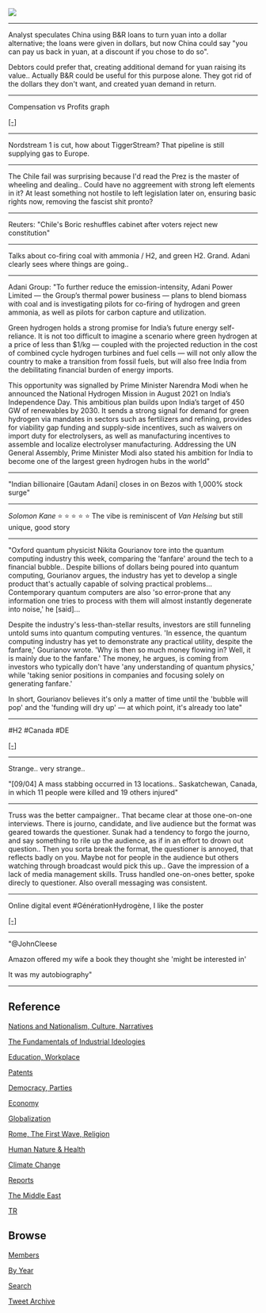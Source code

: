 <img src="https://drive.google.com/uc?export=view&id=1B2wf9R7AMH1d7Vw6e2mucLbIQ5NSjir7"/>

---

Analyst speculates China using B&R loans to turn yuan into a dollar
alternative; the loans were given in dollars, but now China could say
"you can pay us back in yuan, at a discount if you chose to do so".

Debtors could prefer that, creating additional demand for yuan raising
its value.. Actually B&R could be useful for this purpose alone. They
got rid of the dollars they don't want, and created yuan demand in
return.

---

Compensation vs Profits graph

[[-]](2019/05/stats.html#compprof)

---

Nordstream 1 is cut, how about TiggerStream?  That pipeline is still
supplying gas to Europe.

---

The Chile fail was surprising because I'd read the Prez is the master
of wheeling and dealing.. Could have no aggreement with strong left
elements in it? At least something not hostile to left legislation
later on, ensuring basic rights now, removing the fascist shit pronto?

---

Reuters: "Chile's Boric reshuffles cabinet after voters reject new constitution"

---

Talks about co-firing coal with ammonia / H2, and green
H2. Grand. Adani clearly sees where things are going..

---

Adani Group: "To further reduce the emission-intensity, Adani Power
Limited — the Group’s thermal power business — plans to blend biomass
with coal and is investigating pilots for co-firing of hydrogen and
green ammonia, as well as pilots for carbon capture and utilization.

Green hydrogen holds a strong promise for India’s future energy
self-reliance. It is not too difficult to imagine a scenario where
green hydrogen at a price of less than $1/kg — coupled with the
projected reduction in the cost of combined cycle hydrogen turbines
and fuel cells — will not only allow the country to make a transition
from fossil fuels, but will also free India from the debilitating
financial burden of energy imports.

This opportunity was signalled by Prime Minister Narendra Modi when he
announced the National Hydrogen Mission in August 2021 on India’s
Independence Day. This ambitious plan builds upon India’s target of
450 GW of renewables by 2030. It sends a strong signal for demand for
green hydrogen via mandates in sectors such as fertilizers and
refining, provides for viability gap funding and supply-side
incentives, such as waivers on import duty for electrolysers, as well
as manufacturing incentives to assemble and localize electrolyser
manufacturing. Addressing the UN General Assembly, Prime Minister Modi
also stated his ambition for India to become one of the largest green
hydrogen hubs in the world"

---

"Indian billionaire [Gautam Adani] closes in on Bezos with 1,000% stock surge"

---

*Solomon Kane* ⭐ ⭐ ⭐ ⭐ ⭐ The vibe is reminiscent of *Van Helsing*
but still unique, good story

---

"Oxford quantum physicist Nikita Gourianov tore into the quantum
computing industry this week, comparing the 'fanfare' around the tech
to a financial bubble.. Despite billions of dollars being poured into
quantum computing, Gourianov argues, the industry has yet to develop a
single product that's actually capable of solving practical
problems... Contemporary quantum computers are also 'so error-prone
that any information one tries to process with them will almost
instantly degenerate into noise,' he [said]...

Despite the industry's less-than-stellar results, investors are still
funneling untold sums into quantum computing ventures. 'In essence,
the quantum computing industry has yet to demonstrate any practical
utility, despite the fanfare,' Gourianov wrote. 'Why is then so much
money flowing in? Well, it is mainly due to the fanfare.' The money,
he argues, is coming from investors who typically don't have 'any
understanding of quantum physics,' while 'taking senior positions in
companies and focusing solely on generating fanfare.'

In short, Gourianov believes it's only a matter of time until the
'bubble will pop' and the 'funding will dry up' — at which point, it's
already too late"

---

\#H2 \#Canada \#DE

[[-]](https://twitter.com/JustinTrudeau/status/1562246803784974337)

---

Strange.. very strange..

"[09/04] A mass stabbing occurred in 13 locations.. Saskatchewan,
Canada, in which 11 people were killed and 19 others injured"

---

Truss was the better campaigner.. That became clear at those
one-on-one interviews. There is journo, candidate, and live audience
but the format was geared towards the questioner. Sunak had a tendency
to forgo the journo, and say something to rile up the audience, as if
in an effort to drown out question.. Then you sorta break the format,
the questioner is annoyed, that reflects badly on you. Maybe not for
people in the audience but others watching through broadcast would
pick this up.. Gave the impression of a lack of media management
skills. Truss handled one-on-ones better, spoke direcly to
questioner. Also overall messaging was consistent.

---

Online digital event \#GénérationHydrogène, I like the poster

[[-]](https://pbs.twimg.com/media/Fb5xqlFWAAA8SDH?format=jpg&name=small)

---

"@JohnCleese

Amazon offered my wife a book they thought she 'might be interested in'

It was my autobiography"

---

## Reference

[Nations and Nationalism, Culture, Narratives](2013/02/nations-and-nationalism.html)

[The Fundamentals of Industrial Ideologies](2011/04/fundamentals-of-industrial-ideologies.html)

[Education, Workplace](2017/09/education-workplace.html)

[Patents](2018/09/patents.html)

[Democracy, Parties](2016/11/democracy.html)

[Economy](2018/05/economy.html)

[Globalization](2018/09/globalization.html)

[Rome, The First Wave, Religion](2017/12/rome.html)

[Human Nature & Health](2020/07/human-nature.html)

[Climate Change](2018/12/climate.html)

[Reports](2019/05/reports.html)

[The Middle East](2019/07/middleeast.html)

[TR](../tr)

## Browse

[Members](2022/08/members.html)

[By Year](years.html)

[Search](search.html)

[Tweet Archive](tweets/index.html)
